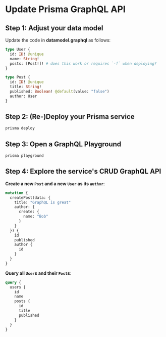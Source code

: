 # Update Prisma GraphQL API

## Step 1: Adjust your data model

Update the code in **datamodel.graphql** as follows:

```graphql
type User {
  id: ID! @unique
  name: String!
  posts: [Post!]! # does this work or requires `-f` when deploying?
}

type Post {
  id: ID! @unique
  title: String!
  published: Boolean! @default(value: "false")
  author: User
}
```

## Step 2: (Re-)Deploy your Prisma service

```bash
prisma deploy
```

## Step 3: Open a GraphQL Playground

```bash
prisma playground
```

## Step 4: Explore the service's CRUD GraphQL API

**Create a new `Post` and a new `User` as its `author`**:

```graphql
mutation {
  createPost(data: {
    title: "GraphQL is great"
    author: {
      create: {
        name: "Bob"
      }
    }
  }) {
    id
    published
    author {
      id
    }
  }
}
```

**Query all `User`s and their `Post`s**:

```graphql
query {
  users {
    id
    name
    posts {
      id
      title
      published
    }
  }
}
```
